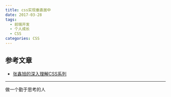 ```yaml
---
title: css实现垂直居中
date: 2017-03-28
tags:
  - 前端开发
  - 个人成长
  - CSS
categories: CSS
---
```



## 参考文章

+ [张鑫旭的深入理解CSS系列](http://www.imooc.com/u/197450/courses?sort=publish)

---
做一个勤于思考的人